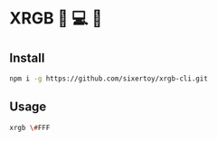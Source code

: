 # XRGB :wrench: :computer: :nail_care:


## Install

```bash
npm i -g https://github.com/sixertoy/xrgb-cli.git
```

## Usage
```bash
xrgb \#FFF
```
